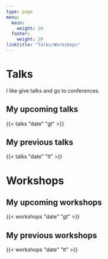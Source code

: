 ```yaml
---
type: page
menu:
  main:
    weight: 20
  footer:
    weight: 20
linktitle: "Talks/Workshops"
---
```

# Talks

I like give talks and go to conferences.  

## My upcoming talks

{{< talks "date" "gt" >}}

## My previous talks

{{< talks "date" "lt" >}}

# Workshops

## My upcoming workshops

{{< workshops "date" "gt" >}}

## My previous workshops

{{< workshops "date" "lt" >}}
